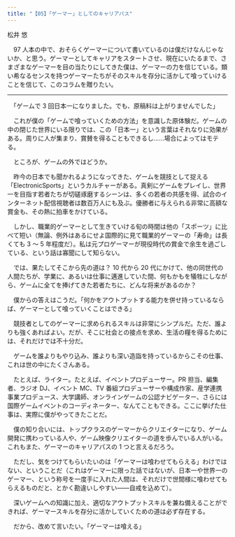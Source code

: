 ```yaml
---
title: "【05】「ゲーマー」としてのキャリアパス"
---
```



松井 悠


　97 人本の中で、おそらくゲーマーについて書いているのは僕だけなんじゃないか、と思う。ゲーマーとしてキャリアをスタートさせ、現在にいたるまで、さまざまなゲーマーを目の当たりにしてきた僕は、ゲーマーの力を信じている。類い希なるセンスを持つゲーマーたちがそのスキルを存分に活かして喰っていけることを信じて、このコラムを贈りたい。

-----

　「ゲームで 3 回日本一になりました。でも、原稿料は上がりませんでした」

　これが僕の「ゲームで喰っていくための方法」を意識した原体験だ。ゲームの中の閉じた世界にいる限りでは、この「日本一」という言葉はそれなりに効果がある。周りに人が集まり、賞賛を得ることもできるし……場合によってはモテる。

　ところが、ゲームの外ではどうか。

　昨今の日本でも聞かれるようになってきた、ゲームを競技として捉える「ElectronicSports」というカルチャーがある。真剣にゲームをプレイし、世界一を目指す若者たちが切磋琢磨するシーンは、多くの若者の共感を得、試合のインターネット配信視聴者は数百万人にも及ぶ。優勝者に与えられる非常に高額な賞金も、その熱に拍車をかけている。

　しかし、職業的ゲーマーとして生きていける旬の時間は他の「スポーツ」に比べて短い（無論、例外はあるにせよ国際的に見て職業的ゲーマーの「寿命」は長くても 3 ～ 5 年程度だ）。私は元プロゲーマーが現役時代の賞金で余生を過ごしている、という話は寡聞にして知らない。

　では、果たしてそこから先の道は？ 10 代から 20 代にかけて、他の同世代の人間たちが、学業に、あるいは仕事に邁進していた間、何もかもを犠牲にしながら、ゲームに全てを捧げてきた若者たちに、どんな将来があるのか？

　僕からの答えはこうだ。「何かをアウトプットする能力を併せ持っているならば、ゲーマーとして喰っていくことはできる」

　競技者としてのゲーマーに求められるスキルは非常にシンプルだ。ただ、誰よりも強くあればよい。だが、そこに社会との接点を求め、生活の糧を得るためには、それだけでは不十分だ。

　ゲームを誰よりもやり込み、誰よりも深い造詣を持っているからこその仕事、これは世の中にたくさんある。

　たとえば、ライター。たとえば、イベントプロデューサー。PR 担当、編集者、ラジオ DJ、イベント MC、TV 番組プロデューサーや構成作家、産学連携事業プロデュース、大学講師、オンラインゲームの公認ナビゲーター、さらには国際ゲームイベントのコーディネーター、なんてこともできる。ここに挙げた仕事は、実際に僕がやってきたことだ。

　僕の知り合いには、トップクラスのゲーマーからクリエイターになり、ゲーム開発に携わっている人や、ゲーム映像クリエイターの道を歩んでいる人がいる。これもまた、ゲーマーのキャリアパスの 1 つと言えるだろう。

　ただし、気をつけてもらいたいのは「ゲーマーは喰わせてもらえる」わけではない、ということだ（これはゲーマーに限った話ではないが、日本一や世界一のゲーマー、という称号を一度手に入れた人間は、それだけで世間様に喰わせてもらえるものだと、とかく勘違いしやすい——自戒を込めて）。

　深いゲームへの知識に加え、適切なアウトプットスキルを兼ね備えることができれば、ゲーマースキルを存分に活かしていくための道は必ず存在する。

　だから、改めて言いたい。「ゲーマーは喰える」
